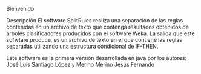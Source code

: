 Bienvenido

Descripción
El software SplitRules realiza una separación de las reglas contenidas en un archivo de texto que contenga resultados obtenidos de árboles clasificadores producidos con el software Weka. La salida que este sofwtare produce, es un archivo de texto en el que contiene las reglas separadas utilizando una estructura condicional de IF-THEN.

Este software es la primera versión desarrollada en java por los autores:
José Luís Santiago López y 
Merino Merino Jesús Fernando
